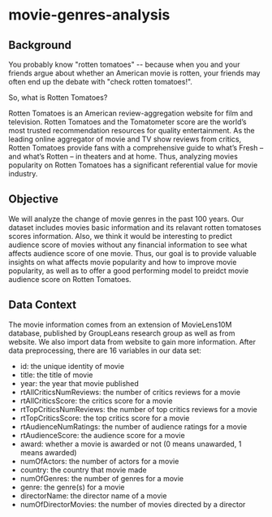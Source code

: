 # movie-genres-analysis

## Background
You probably know "rotten tomatoes" -- because when you and your friends argue about whether an American movie is rotten, your friends may often end up the debate with "check rotten tomatoes!".

So, what is Rotten Tomatoes?

Rotten Tomatoes is an American review-aggregation website for film and television. Rotten Tomatoes and the Tomatometer score are the world’s most trusted recommendation resources for quality entertainment. As the leading online aggregator of movie and TV show reviews from critics, Rotten Tomatoes provide fans with a comprehensive guide to what’s Fresh – and what’s Rotten – in theaters and at home. Thus, analyzing movies popularity on Rotten Tomatoes has a significant referential value for movie industry.

## Objective
We will analyze the change of movie genres in the past 100 years. Our dataset includes movies basic information and its relavant rotten tomatoses scores information. Also, we think it would be interesting to predict audience score of movies without any financial information to see what affects audience score of one movie. Thus, our goal is to provide valuable insights on what affects movie popularity and how to improve movie popularity, as well as to offer a good performing model to preidct movie audience score on Rotten Tomatoes.


## Data Context
The movie information comes from an extension of MovieLens10M database, published by GroupLeans research group as well as from website. We also import data from website to gain more information.
After data preprocessing, there are 16 variables in our data set:
* id: the unique identity of movie
* title: the title of movie
* year: the year that movie published
* rtAllCriticsNumReviews: the number of critics reviews for a movie
* rtAllCriticsScore: the critics score for a movie
* rtTopCriticsNumReviews: the number of top critics reviews for a movie
* rtTopCriticsScore: the top critics score for a movie
* rtAudienceNumRatings: the number of audience ratings for a movie
* rtAudienceScore: the audience score for a movie
* award: whether a movie is awarded or not (0 means unawarded, 1 means awarded)
* numOfActors: the number of actors for a movie
* country: the country that movie made
* numOfGenres: the number of genres for a movie
* genre: the genre(s) for a movie
* directorName: the director name of a movie
* numOfDirectorMovies: the number of movies directed by a director




